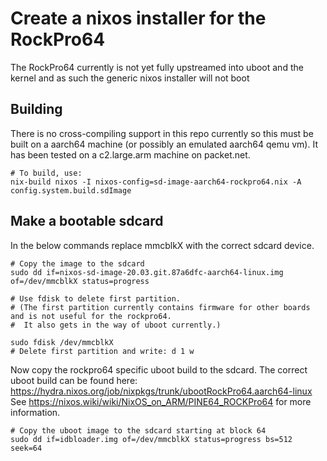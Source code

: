 # Create a nixos installer for the RockPro64

The RockPro64 currently is not yet fully upstreamed into uboot and the kernel and as such the generic nixos installer will not boot


## Building

There is no cross-compiling support in this repo currently so this must be built on a aarch64 machine (or possibly an emulated aarch64 qemu vm).
It has been tested on a c2.large.arm machine on packet.net.

```
# To build, use:
nix-build nixos -I nixos-config=sd-image-aarch64-rockpro64.nix -A config.system.build.sdImage

```

## Make a bootable sdcard


In the below commands replace mmcblkX with the correct sdcard device.

```
# Copy the image to the sdcard
sudo dd if=nixos-sd-image-20.03.git.87a6dfc-aarch64-linux.img of=/dev/mmcblkX status=progress

# Use fdisk to delete first partition. 
# (The first partition currently contains firmware for other boards and is not useful for the rockpro64.
#  It also gets in the way of uboot currently.)

sudo fdisk /dev/mmcblkX
# Delete first partition and write: d 1 w
```

Now copy the rockpro64 specific uboot build to the sdcard.
The correct uboot build can be found here: <https://hydra.nixos.org/job/nixpkgs/trunk/ubootRockPro64.aarch64-linux>
See <https://nixos.wiki/wiki/NixOS_on_ARM/PINE64_ROCKPro64> for more information.
```
# Copy the uboot image to the sdcard starting at block 64
sudo dd if=idbloader.img of=/dev/mmcblkX status=progress bs=512 seek=64

```
